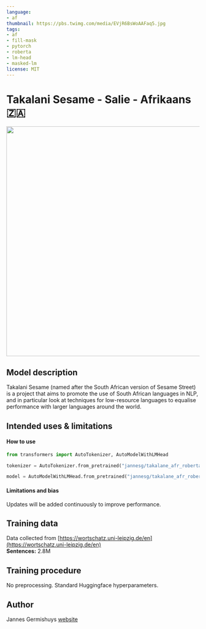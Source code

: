 ```yaml
---
language: 
- af
thumbnail: https://pbs.twimg.com/media/EVjR6BsWoAAFaq5.jpg
tags:
- af
- fill-mask
- pytorch
- roberta
- lm-head
- masked-lm
license: MIT
---
```


# Takalani Sesame - Salie - Afrikaans 🇿🇦

<img src="https://pbs.twimg.com/media/EVjR6BsWoAAFaq5.jpg" width="600"/> 

## Model description

Takalani Sesame (named after the South African version of Sesame Street) is a project that aims to promote the use of South African languages in NLP, and in particular look at techniques for low-resource languages to equalise performance with larger languages around the world.

## Intended uses & limitations

#### How to use

```python
from transformers import AutoTokenizer, AutoModelWithLMHead

tokenizer = AutoTokenizer.from_pretrained("jannesg/takalane_afr_roberta")

model = AutoModelWithLMHead.from_pretrained("jannesg/takalane_afr_roberta")
```

#### Limitations and bias

Updates will be added continuously to improve performance. 

## Training data

Data collected from [https://wortschatz.uni-leipzig.de/en](https://wortschatz.uni-leipzig.de/en) <br/>
**Sentences:** 2.8M

## Training procedure

No preprocessing. Standard Huggingface hyperparameters. 

## Author

Jannes Germishuys [website](http://jannesgg.github.io)
